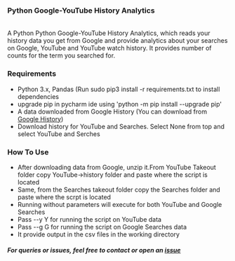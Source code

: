 <h3>Python Google-YouTube History Analytics</h3>
<br>A Python Python Google-YouTube History Analytics, which reads your history data you get from Google and provide analytics about your searches on Google, YouTube and YouTube watch history. It provides number of counts for the term you searched for.

<h3>Requirements</h3>
<ul>
<li>Python 3.x, Pandas (Run sudo pip3 install -r requirements.txt to install dependencies</li>
  <li>upgrade pip in pycharm ide using 'python -m pip install --upgrade pip'</li>  
<li>A data downloaded from Google History (You can download from <a href="https://takeout.google.com/settings/takeout">Google History</a>)</li>
<li>Download history for YouTube and Searches. Select None from top and select YouTube and Serches</li>
</ul>

<h3>How To Use</h3>
<ul>
<li>After downloading data from Google, unzip it.From YouTube Takeout folder copy YouTube->history folder and paste where the script is located</li>
<li>Same, from the Searches takeout folder copy the Searches folder and paste where the scrpt is located</li>
<li>Running without parameters will execute for both YouTube and Google Searches</li>
<li>Pass --y Y for running the script on YouTube data</li>
<li>Pass --g G for running the script on Google Searches data</li>
<li>It provide output in the csv files in the working directory</li>
</ul>

<h5>For queries or issues, feel free to contact or open an <a href="https://github.com/srcecde/google-youtube-history-analytics/issues">issue</a></h5>
